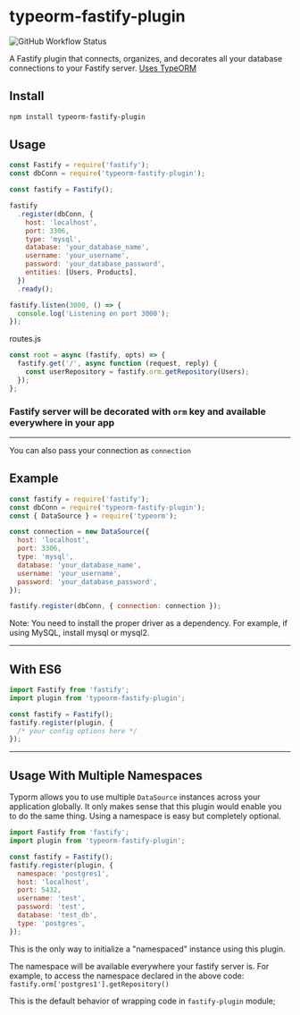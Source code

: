 # typeorm-fastify-plugin

![GitHub Workflow Status](https://img.shields.io/github/workflow/status/jclemens24/typeorm-fastify-plugin/ci)

A Fastify plugin that connects, organizes, and decorates all your database connections to your Fastify server. [Uses TypeORM](https://typeorm.io/)

## Install

```bash
npm install typeorm-fastify-plugin
```

## Usage

```javascript
const Fastify = require('fastify');
const dbConn = require('typeorm-fastify-plugin');

const fastify = Fastify();

fastify
  .register(dbConn, {
    host: 'localhost',
    port: 3306,
    type: 'mysql',
    database: 'your_database_name',
    username: 'your_username',
    password: 'your_database_password',
    entities: [Users, Products],
  })
  .ready();

fastify.listen(3000, () => {
  console.log('Listening on port 3000');
});
```

routes.js

```javascript
const root = async (fastify, opts) => {
  fastify.get('/', async function (request, reply) {
    const userRepository = fastify.orm.getRepository(Users);
  });
};
```

### Fastify server will be decorated with `orm` key and available everywhere in your app

---

You can also pass your connection as `connection`

## Example

```javascript
const fastify = require('fastify');
const dbConn = require('typeorm-fastify-plugin');
const { DataSource } = require('typeorm');

const connection = new DataSource({
  host: 'localhost',
  port: 3306,
  type: 'mysql',
  database: 'your_database_name',
  username: 'your_username',
  password: 'your_database_password',
});

fastify.register(dbConn, { connection: connection });
```

Note: You need to install the proper driver as a dependency. For example, if using MySQL, install mysql or mysql2.

---

## With ES6

```javascript
import Fastify from 'fastify';
import plugin from 'typeorm-fastify-plugin';

const fastify = Fastify();
fastify.register(plugin, {
  /* your config options here */
});
```

---

## Usage With Multiple Namespaces

Typorm allows you to use multiple `DataSource` instances across your application globally. It only makes sense that this plugin would enable you to do the same thing. Using a namespace is easy but completely optional.

```javascript
import Fastify from 'fastify';
import plugin from 'typeorm-fastify-plugin';

const fastify = Fastify();
fastify.register(plugin, {
  namespace: 'postgres1',
  host: 'localhost',
  port: 5432,
  username: 'test',
  password: 'test',
  database: 'test_db',
  type: 'postgres',
});
```

This is the only way to initialize a "namespaced" instance using this plugin.

The namespace will be available everywhere your fastify server is. For example, to access the namespace declared in the above code: `fastify.orm['postgres1'].getRepository()`

This is the default behavior of wrapping code in `fastify-plugin` module;
